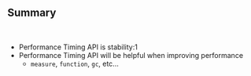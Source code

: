 ## Summary

<br />

- Performance Timing API is stability:1
- Performance Timing API will be helpful when improving performance
  - `measure`, `function`, `gc`, etc...
